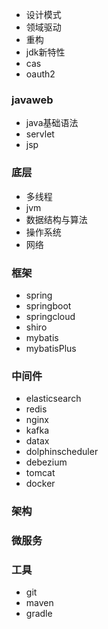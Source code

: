 

+ 设计模式
+ 领域驱动
+ 重构
+ jdk新特性
+ cas
+ oauth2

### javaweb
+ java基础语法
+ servlet
+ jsp

### 底层
+ 多线程
+ jvm
+ 数据结构与算法
+ 操作系统
+ 网络

### 框架
+ spring
+ springboot
+ springcloud
+ shiro
+ mybatis
+ mybatisPlus

### 中间件
+ elasticsearch
+ redis
+ nginx
+ kafka
+ datax
+ dolphinscheduler
+ debezium
+ tomcat
+ docker

### 架构

### 微服务

### 工具
+ git
+ maven
+ gradle